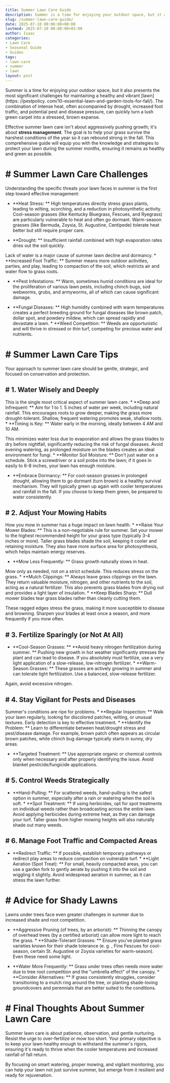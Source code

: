 ```yaml
---
title: Summer Lawn Care Guide
description: Summer is a time for enjoying your outdoor space, but it also presents the most significant challenges for maintaining a healthy and vibrant lawn.
slug: /summer-lawn-care-guide/
date: 2025-07-10 00:00:00+00:00
lastmod: 2025-07-10 00:00:00+03:00
author: Isaac
categories:
- Lawn Care
- Seasonal Guide
- Guides
tags:
- lawn-care
- summer
- lawn
layout: post
---
```


Summer is a time for enjoying your outdoor space, but it also presents the most significant challenges for maintaining a healthy and vibrant [lawn](https: //pestpolicy. com/10-essential-lawn-and-garden-tools-for-fall/). The combination of intense heat, often accompanied by drought, increased foot traffic, and potential pest and disease pressure, can quickly turn a lush green carpet into a stressed, brown expanse.

Effective summer lawn care isn't about aggressively pushing growth; it's about **stress management**. The goal is to help your grass survive the harshest conditions of the year so it can rebound strong in the fall. This comprehensive guide will equip you with the knowledge and strategies to protect your lawn during the summer months, ensuring it remains as healthy and green as possible.

# # Summer Lawn Care Challenges

Understanding the specific threats your lawn faces in summer is the first step toward effective management:

* **Heat Stress: ** High temperatures directly stress grass plants, leading to wilting, scorching, and a reduction in photosynthetic activity. Cool-season grasses (like Kentucky Bluegrass, Fescues, and Ryegrass) are particularly vulnerable to heat and often go dormant. Warm-season grasses (like Bermuda, Zoysia, St. Augustine, Centipede) tolerate heat better but still require proper care.

* **Drought: ** Insufficient rainfall combined with high evaporation rates dries out the soil quickly.

Lack of water is a major cause of summer lawn decline and dormancy. * **Increased Foot Traffic: ** Summer means more outdoor activities, parties, and play, leading to compaction of the soil, which restricts air and water flow to grass roots.

* **Pest Infestations: ** Warm, sometimes humid conditions are ideal for the proliferation of various lawn pests, including chinch bugs, sod webworms, grubs, and armyworms, all of which can cause significant damage.

* **Fungal Diseases: ** High humidity combined with warm temperatures creates a perfect breeding ground for fungal diseases like brown patch, dollar spot, and powdery mildew, which can spread rapidly and devastate a lawn. * **Weed Competition: ** Weeds are opportunistic and will thrive in stressed or thin turf, competing for precious water and nutrients.

# # Summer Lawn Care Tips

Your approach to summer lawn care should be gentle, strategic, and focused on conservation and protection.

## # 1. Water Wisely and Deeply

This is the single most critical aspect of summer lawn care. * **Deep and Infrequent: ** Aim for 1 to 1. 5 inches of water per week, including natural rainfall. This encourages roots to grow deeper, making the grass more drought-tolerant. Shallow, frequent watering promotes weak, shallow roots. * **Timing is Key: ** Water early in the morning, ideally between 4 AM and 10 AM.

This minimizes water loss due to evaporation and allows the grass blades to dry before nightfall, significantly reducing the risk of fungal diseases. Avoid evening watering, as prolonged moisture on the blades creates an ideal environment for fungi. * **Monitor Soil Moisture: ** Don't just water on a schedule. Stick a screwdriver or a soil probe into the lawn; if it goes in easily to 6-8 inches, your lawn has enough moisture.

* **Embrace Dormancy: ** For cool-season grasses in prolonged drought, allowing them to go dormant (turn brown) is a healthy survival mechanism. They will typically green up again with cooler temperatures and rainfall in the fall. If you choose to keep them green, be prepared to water consistently.

## # 2. Adjust Your Mowing Habits

How you mow in summer has a huge impact on lawn health. * **Raise Your Mower Blades: ** This is a non-negotiable rule for summer. Set your mower to the highest recommended height for your grass type (typically 3-4 inches or more). Taller grass blades shade the soil, keeping it cooler and retaining moisture. They also have more surface area for photosynthesis, which helps maintain energy reserves.

* **Mow Less Frequently: ** Grass growth naturally slows in heat.

Mow only as needed, not on a strict schedule. This reduces stress on the grass. * **Mulch Clippings: ** Always leave grass clippings on the lawn. They return valuable moisture, nitrogen, and other nutrients to the soil, acting as a natural fertilizer. This also prevents grass blades from drying out and provides a light layer of insulation. * **Keep Blades Sharp: ** Dull mower blades tear grass blades rather than cleanly cutting them.

These ragged edges stress the grass, making it more susceptible to disease and browning. Sharpen your blades at least once a season, and more frequently if you mow often.

## # 3. Fertilize Sparingly (or Not At All)

* **Cool-Season Grasses: ** **Avoid heavy nitrogen fertilization during summer. ** Pushing new growth in hot weather significantly stresses the plant and can lead to disease. If you absolutely must fertilize, use a very light application of a slow-release, low-nitrogen fertilizer. * **Warm-Season Grasses: ** These grasses are actively growing in summer and can tolerate light fertilization. Use a balanced, slow-release fertilizer.

Again, avoid excessive nitrogen.

## # 4. Stay Vigilant for Pests and Diseases

Summer's conditions are ripe for problems. * **Regular Inspection: ** Walk your lawn regularly, looking for discolored patches, wilting, or unusual textures. Early detection is key to effective treatment. * **Identify the Problem: ** Learn to differentiate between heat/drought stress and pest/disease damage. For example, brown patch often appears as circular brown patches, while chinch bug damage typically starts in sunny, dry areas.

* **Targeted Treatment: ** Use appropriate organic or chemical controls only when necessary and after properly identifying the issue. Avoid blanket pesticide/fungicide applications.

## # 5. Control Weeds Strategically

* **Hand-Pulling: ** For scattered weeds, hand-pulling is the safest option in summer, especially after a rain or watering when the soil is soft. * **Spot Treatment: ** If using herbicides, opt for spot treatments on individual weeds rather than broadcasting across the entire lawn. Avoid applying herbicides during extreme heat, as they can damage your turf. Taller grass from higher mowing heights will also naturally shade out many weeds.

## # 6. Manage Foot Traffic and Compacted Areas

* **Redirect Traffic: ** If possible, establish temporary pathways or redirect play areas to reduce compaction on vulnerable turf. * **Light Aeration (Spot Treat): ** For small, heavily compacted areas, you can use a garden fork to gently aerate by pushing it into the soil and wiggling it slightly. Avoid widespread aeration in summer, as it can stress the lawn further.

# # Advice for Shady Lawns

Lawns under trees face even greater challenges in summer due to increased shade and root competition.

* **Aggressive Pruning (of trees, by an arborist): ** Thinning the canopy of overhead trees (by a certified arborist) can allow more light to reach the grass. * **Shade-Tolerant Grasses: ** Ensure you've planted grass varieties known for their shade tolerance (e. g. , Fine Fescues for cool-season, certain St. Augustine or Zoysia varieties for warm-season). Even these need some light.

* **Water More Frequently: ** Grass under trees often needs more water due to tree root competition and the "umbrella effect" of the canopy. * **Consider Alternatives: ** If grass consistently struggles, consider transitioning to a mulch ring around the tree, or planting shade-loving groundcovers and perennials that are better suited to the conditions.

# # Final Thoughts About Summer Lawn Care

Summer lawn care is about patience, observation, and gentle nurturing. Resist the urge to over-fertilize or mow too short. Your primary objective is to keep your lawn healthy enough to withstand the summer's rigors, ensuring it's ready to thrive when the cooler temperatures and increased rainfall of fall return.

By focusing on smart watering, proper mowing, and vigilant monitoring, you can help your lawn not just survive summer, but emerge from it resilient and ready for rejuvenation.
